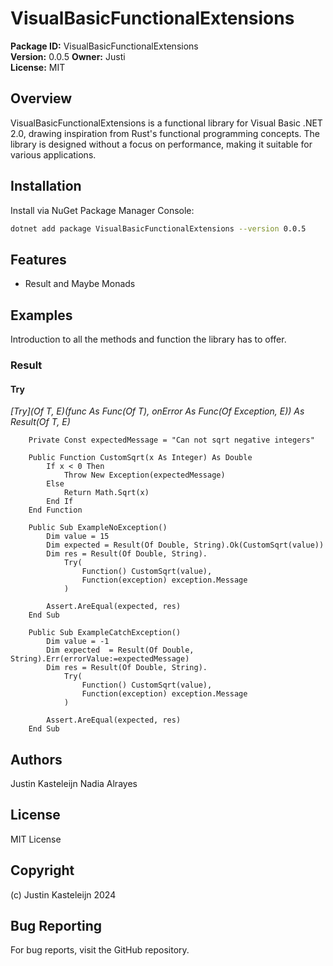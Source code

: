 # VisualBasicFunctionalExtensions

**Package ID:** VisualBasicFunctionalExtensions  
**Version:** 0.0.5
**Owner:** Justi  
**License:** MIT

## Overview

VisualBasicFunctionalExtensions is a functional library for Visual Basic .NET 2.0, drawing inspiration from Rust's functional programming concepts. The library is designed without a focus on performance, making it suitable for various applications.

## Installation

Install via NuGet Package Manager Console:

```bash
dotnet add package VisualBasicFunctionalExtensions --version 0.0.5
```

## Features
* Result and Maybe Monads

## Examples 
Introduction to all the methods and function the library has to offer. 

### Result

#### Try
*[Try](Of T, E)(func As Func(Of T), onError As Func(Of Exception, E)) As Result(Of T, E)*

```vbnet
    Private Const expectedMessage = "Can not sqrt negative integers"

    Public Function CustomSqrt(x As Integer) As Double
        If x < 0 Then
            Throw New Exception(expectedMessage)
        Else
            Return Math.Sqrt(x)
        End If
    End Function

    Public Sub ExampleNoException()
        Dim value = 15
        Dim expected = Result(Of Double, String).Ok(CustomSqrt(value))
        Dim res = Result(Of Double, String).
            Try(
                Function() CustomSqrt(value),
                Function(exception) exception.Message
            )

        Assert.AreEqual(expected, res)
    End Sub

    Public Sub ExampleCatchException()
        Dim value = -1
        Dim expected  = Result(Of Double, String).Err(errorValue:=expectedMessage)
        Dim res = Result(Of Double, String).
            Try(
                Function() CustomSqrt(value),
                Function(exception) exception.Message
            )

        Assert.AreEqual(expected, res)
    End Sub
```

## Authors
Justin Kasteleijn
Nadia Alrayes

## License
MIT License

## Copyright
(c) Justin Kasteleijn 2024

## Bug Reporting
For bug reports, visit the GitHub repository.
